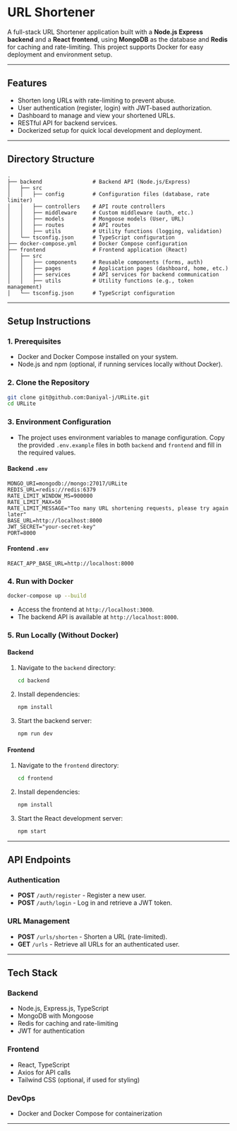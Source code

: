 
# URL Shortener

A full-stack URL Shortener application built with a **Node.js Express backend** and a **React frontend**, using **MongoDB** as the database and **Redis** for caching and rate-limiting. This project supports Docker for easy deployment and environment setup.

---

## **Features**
- Shorten long URLs with rate-limiting to prevent abuse.
- User authentication (register, login) with JWT-based authorization.
- Dashboard to manage and view your shortened URLs.
- RESTful API for backend services.
- Dockerized setup for quick local development and deployment.

---

## **Directory Structure**
```
.
├── backend                # Backend API (Node.js/Express)
│   ├── src
│   │   ├── config         # Configuration files (database, rate limiter)
│   │   ├── controllers    # API route controllers
│   │   ├── middleware     # Custom middleware (auth, etc.)
│   │   ├── models         # Mongoose models (User, URL)
│   │   ├── routes         # API routes
│   │   ├── utils          # Utility functions (logging, validation)
│   └── tsconfig.json      # TypeScript configuration
├── docker-compose.yml     # Docker Compose configuration
├── frontend               # Frontend application (React)
│   ├── src
│   │   ├── components     # Reusable components (forms, auth)
│   │   ├── pages          # Application pages (dashboard, home, etc.)
│   │   ├── services       # API services for backend communication
│   │   ├── utils          # Utility functions (e.g., token management)
│   └── tsconfig.json      # TypeScript configuration
```

---

## **Setup Instructions**

### **1. Prerequisites**
- Docker and Docker Compose installed on your system.
- Node.js and npm (optional, if running services locally without Docker).

### **2. Clone the Repository**
```bash
git clone git@github.com:Daniyal-j/URLite.git
cd URLite
```

### **3. Environment Configuration**
- The project uses environment variables to manage configuration. Copy the provided `.env.example` files in both `backend` and `frontend` and fill in the required values.

#### Backend `.env`
```env
MONGO_URI=mongodb://mongo:27017/URLite
REDIS_URL=redis://redis:6379
RATE_LIMIT_WINDOW_MS=900000
RATE_LIMIT_MAX=50
RATE_LIMIT_MESSAGE="Too many URL shortening requests, please try again later"
BASE_URL=http://localhost:8000
JWT_SECRET="your-secret-key"
PORT=8000
```

#### Frontend `.env`
```env
REACT_APP_BASE_URL=http://localhost:8000
```

### **4. Run with Docker**
```bash
docker-compose up --build
```

- Access the frontend at `http://localhost:3000`.
- The backend API is available at `http://localhost:8000`.

### **5. Run Locally (Without Docker)**

#### Backend
1. Navigate to the `backend` directory:
   ```bash
   cd backend
   ```
2. Install dependencies:
   ```bash
   npm install
   ```
3. Start the backend server:
   ```bash
   npm run dev
   ```

#### Frontend
1. Navigate to the `frontend` directory:
   ```bash
   cd frontend
   ```
2. Install dependencies:
   ```bash
   npm install
   ```
3. Start the React development server:
   ```bash
   npm start
   ```

---

## **API Endpoints**

### **Authentication**
- **POST** `/auth/register` - Register a new user.
- **POST** `/auth/login` - Log in and retrieve a JWT token.

### **URL Management**
- **POST** `/urls/shorten` - Shorten a URL (rate-limited).
- **GET** `/urls` - Retrieve all URLs for an authenticated user.

---

## **Tech Stack**
### Backend
- Node.js, Express.js, TypeScript
- MongoDB with Mongoose
- Redis for caching and rate-limiting
- JWT for authentication

### Frontend
- React, TypeScript
- Axios for API calls
- Tailwind CSS (optional, if used for styling)

### DevOps
- Docker and Docker Compose for containerization

---
